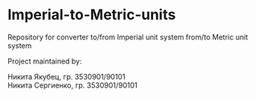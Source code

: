 # Imperial-to-Metric-units
Repository for converter to/from Imperial unit system from/to Metric unit system

Project maintained by:

<p>Никита Якубец, гр. 3530901/90101<br>
Никита Сергиенко, гр. 3530901/90101</p>


